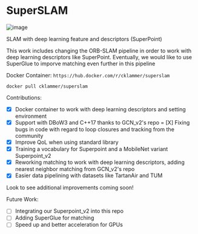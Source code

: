 # SuperSLAM
![image](https://user-images.githubusercontent.com/27089767/235828791-a93a9cac-1f98-4da2-82f9-c804a34bd21b.png)

SLAM with deep learning feature and descriptors (SuperPoint)

This work includes changing the ORB-SLAM pipeline in order to work with deep learning descriptors like SuperPoint. Eventually, we would like to use SuperGlue to imporve matching even further in this pipeline

Docker Container: `https://hub.docker.com/r/cklammer/superslam`

```
docker pull cklammer/superslam
```

Contributions:
- [X] Docker container to work with deep learning descriptors and setting environment
- [X] Support with DBoW3 and C++17 thanks to GCN_v2's repo
= [X] Fixing bugs in code with regard to loop closures and tracking from the community
- [X] Improve QoL when using standard library
- [X] Training a vocabulary for Superpoint and a MobileNet variant Superpoint_v2
- [X] Reworking matching to work with deep learning descriptors, adding nearest neighbor matching from GCN_v2's repo
- [X] Easier data pipelining with datasets like TartanAir and TUM

Look to see additional improvements coming soon!

Future Work:
- [ ] Integrating our Superpoint_v2 into this repo
- [ ] Adding SuperGlue for matching
- [ ] Speed up and better acceleration for GPUs
